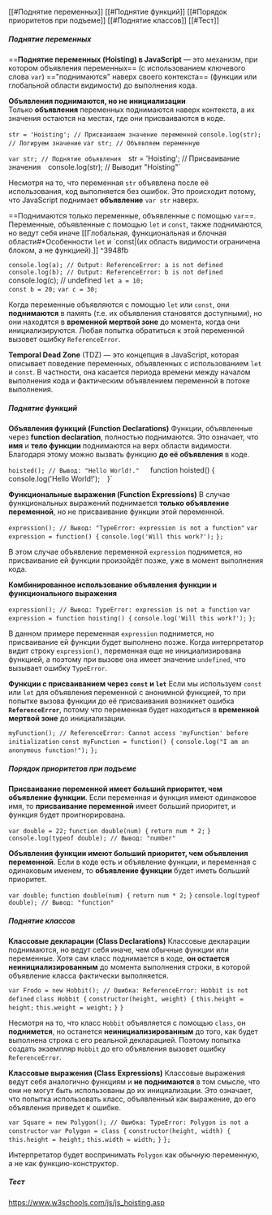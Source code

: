 [[#Поднятие переменных]]
[[#Поднятие функций]]
[[#Порядок приоритетов при подъеме]]
[[#Поднятие классов]]
[[#Тест]]
##### Поднятие переменных
==**Поднятие переменных (Hoisting) в JavaScript** — это механизм, при котором объявления переменных== (с использованием ключевого слова `var`) =="поднимаются" наверх своего контекста== (функции или глобальной области видимости) до выполнения кода.

**Объявления поднимаются, но не инициализации**  
Только **объявления** переменных поднимаются наверх контекста, а их значения остаются на местах, где они присваиваются в коде.

`str = 'Hoisting'; // Присваиваем значение переменной` 
`console.log(str); // Логируем значение` 
`var str; // Объявляем переменную`

`var str; // Поднятие объявления 
`str = 'Hoisting'; // Присваивание значения` 
`console.log(str); // Выводит "Hoisting"`

Несмотря на то, что переменная `str` объявлена после её использования, код выполняется без ошибок. Это происходит потому, что JavaScript поднимает **объявление** `var str` наверх.
 
==Поднимаются только переменные, объявленные с помощью `var`==. Переменные, объявленные с помощью `let` и `const`, также поднимаются, но ведут себя иначе [[Глобальная, функциональная и блочная области#*Особенности `let` и `const|(их область видимости ограничена блоком, а не функцией).]] ^3948fb

`console.log(a); // Output: ReferenceError: a is not defined`
`console.log(b); // Output: ReferenceError: b is not defined
`console.log(c); // undefined
`let a = 10;`     
`const b = 20;`
`var c = 30; `     

Когда переменные объявляются с помощью `let` или `const`, они **поднимаются** в память (т.е. их объявления становятся доступными), но они находятся в **временной мертвой зоне** до момента, когда они инициализируются. Любая попытка обратиться к этой переменной вызовет ошибку `ReferenceError`. 

**Temporal Dead Zone** (TDZ) — это концепция в JavaScript, которая описывает поведение переменных, объявленных с использованием `let` и `const`. В частности, она касается периода времени между началом выполнения кода и фактическим объявлением переменной в потоке выполнения.

##### Поднятие функций 
**Объявления функций (Function Declarations)**
Функции, объявленные через **function declaration**, полностью поднимаются. Это означает, что **имя** и **тело функции** поднимаются на верх области видимости. Благодаря этому можно вызвать функцию **до её объявления** в коде.

`hoisted(); // Вывод: "Hello World!."  
`function hoisted() {`   
`console.log('Hello World!');` 
`}`

**Функциональные выражения (Function Expressions)**
В случае функциональных выражений поднимается **только объявление переменной**, но не присваивание функции этой переменной.

`expression(); // Вывод: "TypeError: expression is not a function"` 
`var expression = function() {` 
	`console.log('Will this work?');` 
`};`

В этом случае объявление переменной `expression` поднимется, но присваивание ей функции произойдёт позже, уже в момент выполнения кода.

**Комбинированное использование объявления функции и функционального выражения**

`expression(); // Вывод: TypeError: expression is not a function` 
`var expression = function hoisting() {` 
	`console.log('Will this work?');` 
`};`

В данном примере переменная `expression` поднимется, но присваивание ей функции будет выполнено позже. Когда интерпретатор видит строку `expression()`, переменная еще не инициализирована функцией, а поэтому при вызове она имеет значение `undefined`, что вызывает ошибку `TypeError`.

**Функции с присваиванием через `const` и `let`**
Если мы используем `const` или `let` для объявления переменной с анонимной функцией, то при попытке вызова функции до её присваивания возникнет ошибка **`ReferenceError`**, потому что переменная будет находиться в **временной мертвой зоне** до инициализации.

`myFunction(); // ReferenceError: Cannot access 'myFunction' before initialization` 
`const myFunction = function() {` 
	`console.log("I am an anonymous function!");` 
`};`

##### Порядок приоритетов при подъеме
**Присваивание переменной имеет больший приоритет, чем объявление функции**. Если переменная и функция имеют одинаковое имя, то **присваивание переменной** имеет больший приоритет, и функция будет проигнорирована.

`var double = 22;` 
`function double(num) {` 
	`return num * 2;` 
`}` 
`console.log(typeof double); // Вывод: "number"`

**Объявления функции имеют больший приоритет, чем объявления переменной**. Если в коде есть и объявление функции, и переменная с одинаковым именем, то **объявление функции** будет иметь больший приоритет.

`var double;` 
`function double(num) {` 
	`return num * 2;` 
`}` 
`console.log(typeof double); // Вывод: "function"`

##### Поднятие классов
**Классовые декларации (Class Declarations)**
Классовые декларации поднимаются, но ведут себя иначе, чем обычные функции или переменные. Хотя сам класс поднимается в коде, **он остается неинициализированным** до момента выполнения строки, в которой объявление класса фактически выполняется.

`var Frodo = new Hobbit(); // Ошибка: ReferenceError: Hobbit is not defined` 
`class Hobbit {` 
	`constructor(height, weight) {` 
		`this.height = height;` 
		`this.weight = weight;` 
	`}` 
`}`

Несмотря на то, что класс `Hobbit` объявляется с помощью `class`, он **поднимется**, но останется **неинициализированным** до того, как будет выполнена строка с его реальной декларацией. Поэтому попытка создать экземпляр `Hobbit` до его объявления вызовет ошибку `ReferenceError`.

**Классовые выражения (Class Expressions)**
Классовые выражения ведут себя аналогично функциям и **не поднимаются** в том смысле, что они не могут быть использованы до их инициализации. Это означает, что попытка использовать класс, объявленный как выражение, до его объявления приведет к ошибке.

`var Square = new Polygon(); // Ошибка: TypeError: Polygon is not a constructor` 
`var Polygon = class {` 
	`constructor(height, width) {` 
		`this.height = height;` 
		`this.width = width;` 
	`}` 
`};`

Интерпретатор будет воспринимать `Polygon` как обычную переменную, а не как функцию-конструктор.

##### Тест
https://www.w3schools.com/js/js_hoisting.asp

